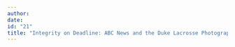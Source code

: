 ```yaml
---
author:
date:
id: "21"
title: "Integrity on Deadline: ABC News and the Duke Lacrosse Photographs"
---
```


